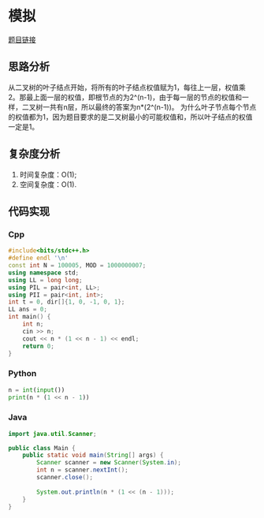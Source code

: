 # 模拟
[题目链接](https://kamacoder.com/problempage.php?pid=1287)
## 思路分析
从二叉树的叶子结点开始，将所有的叶子结点权值赋为1，每往上一层，权值乘2。那最上面一层的权值，即根节点的为2^(n-1)，由于每一层的节点的权值和一样，二叉树一共有n层，所以最终的答案为n\*(2^(n-1))。
为什么叶子节点每个节点的权值都为1，因为题目要求的是二叉树最小的可能权值和，所以叶子结点的权值一定是1。
## 复杂度分析
1. 时间复杂度：O(1);
2. 空间复杂度：O(1).
## 代码实现
### Cpp
``` cpp
#include<bits/stdc++.h>
#define endl '\n'
const int N = 100005, MOD = 1000000007;
using namespace std;
using LL = long long;
using PIL = pair<int, LL>;
using PII = pair<int, int>;
int t = 0, dir[]{1, 0, -1, 0, 1};
LL ans = 0;
int main() {
    int n;
    cin >> n;
    cout << n * (1 << n - 1) << endl;
    return 0;
}
```
### Python
``` python
n = int(input())
print(n * (1 << n - 1))
```
### Java
``` java
import java.util.Scanner;

public class Main {
    public static void main(String[] args) {
        Scanner scanner = new Scanner(System.in);
        int n = scanner.nextInt();
        scanner.close();
        
        System.out.println(n * (1 << (n - 1)));
    }
}
```
